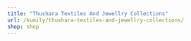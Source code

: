 ```yaml
---
title: "Thushara Textiles And Jewellry Collections"
url: /kumily/thushara-textiles-and-jewellry-collections/
shop: shop
---
```

